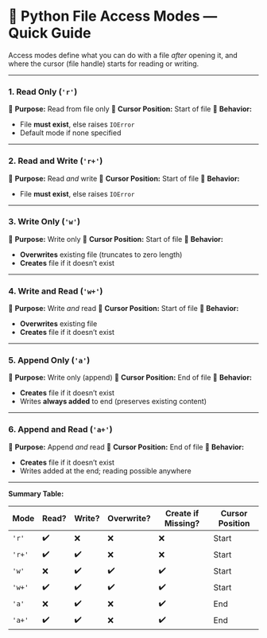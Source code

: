 # 📂 **Python File Access Modes — Quick Guide**

Access modes define what you can do with a file *after* opening it, and where the cursor (file handle) starts for reading or writing.

---

### 1. **Read Only (`'r'`)**

🔹 **Purpose:** Read from file only
🔹 **Cursor Position:** Start of file
🔹 **Behavior:**

* File **must exist**, else raises `IOError`
* Default mode if none specified

---

### 2. **Read and Write (`'r+'`)**

🔹 **Purpose:** Read *and* write
🔹 **Cursor Position:** Start of file
🔹 **Behavior:**

* File **must exist**, else raises `IOError`

---

### 3. **Write Only (`'w'`)**

🔹 **Purpose:** Write only
🔹 **Cursor Position:** Start of file
🔹 **Behavior:**

* **Overwrites** existing file (truncates to zero length)
* **Creates** file if it doesn’t exist

---

### 4. **Write and Read (`'w+'`)**

🔹 **Purpose:** Write *and* read
🔹 **Cursor Position:** Start of file
🔹 **Behavior:**

* **Overwrites** existing file
* **Creates** file if it doesn’t exist

---

### 5. **Append Only (`'a'`)**

🔹 **Purpose:** Write only (append)
🔹 **Cursor Position:** End of file
🔹 **Behavior:**

* **Creates** file if it doesn’t exist
* Writes **always added** to end (preserves existing content)

---

### 6. **Append and Read (`'a+'`)**

🔹 **Purpose:** Append *and* read
🔹 **Cursor Position:** End of file
🔹 **Behavior:**

* **Creates** file if it doesn’t exist
* Writes added at the end; reading possible anywhere

---

**Summary Table:**

| Mode   | Read? | Write? | Overwrite? | Create if Missing? | Cursor Position |
| ------ | ----- | ------ | ---------- | ------------------ | --------------- |
| `'r'`  | ✔️    | ❌      | ❌          | ❌                  | Start           |
| `'r+'` | ✔️    | ✔️     | ❌          | ❌                  | Start           |
| `'w'`  | ❌     | ✔️     | ✔️         | ✔️                 | Start           |
| `'w+'` | ✔️    | ✔️     | ✔️         | ✔️                 | Start           |
| `'a'`  | ❌     | ✔️     | ❌          | ✔️                 | End             |
| `'a+'` | ✔️    | ✔️     | ❌          | ✔️                 | End             |

